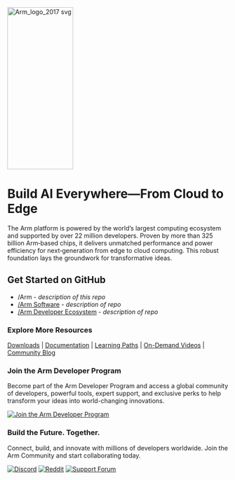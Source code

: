 <img width="150" height="370" alt="Arm_logo_2017 svg" src="https://github.com/user-attachments/assets/025174b5-0581-4622-b622-ec7e27d05a05" />

# Build AI Everywhere—From Cloud to Edge

The Arm platform is powered by the world’s largest computing ecosystem and supported by over 22 million developers. Proven by more than 325 billion Arm‑based chips, it delivers unmatched performance and power efficiency for next‑generation from edge to cloud computing. This robust foundation lays the groundwork for transformative ideas.

## Get Started on GitHub
* /Arm - _description of this repo_
* [/Arm Software](https://github.com/arm-software) - _description of repo_
* [/Arm Developer Ecosystem](https://github.com/armdeveloperecosystem) - _description of repo_

### Explore More Resources
[Downloads](https://developer.arm.com/downloads) | [Documentation](https://developer.arm.com/documentation) | [Learning Paths](https://learn.arm.com/) | [On-Demand Videos](https://developer.arm.com/search#numberOfResults=48&f-navigationhierarchiescontenttype=Video%20Tutorial) | [Community Blog](https://community.arm.com/arm-community-blogs/) 

### Join the Arm Developer Program
Become part of the Arm Developer Program and access a global community of developers, powerful tools, expert support, and exclusive perks to help transform your ideas into world-changing innovations.  

[![Join the Arm Developer Program](https://img.shields.io/badge/Arm%20Developer%20Program-%E2%9E%9C%20Join%20Now-0b5fff?style=for-the-badge)](https://developer.arm.com/arm-developer-program)

### Build the Future. Together.
Connect, build, and innovate with millions of developers worldwide. Join the Arm Community and start collaborating today.

[![Discord](https://img.shields.io/badge/Discord-5865F2?style=for-the-badge&logo=discord&logoColor=white)](https://discord.com/invite/armsoftwaredev)
[![Reddit](https://img.shields.io/badge/Reddit-FF4500?style=for-the-badge&logo=reddit&logoColor=white)](https://www.reddit.com/r/ArmSoftwareDev/)
[![Support Forum](https://img.shields.io/badge/Support%20Forum-1DA1F2?style=for-the-badge&logo=twitter&logoColor=white&labelColor=0091BD&color=0091BD)](https://community.arm.com/support-forums/)
